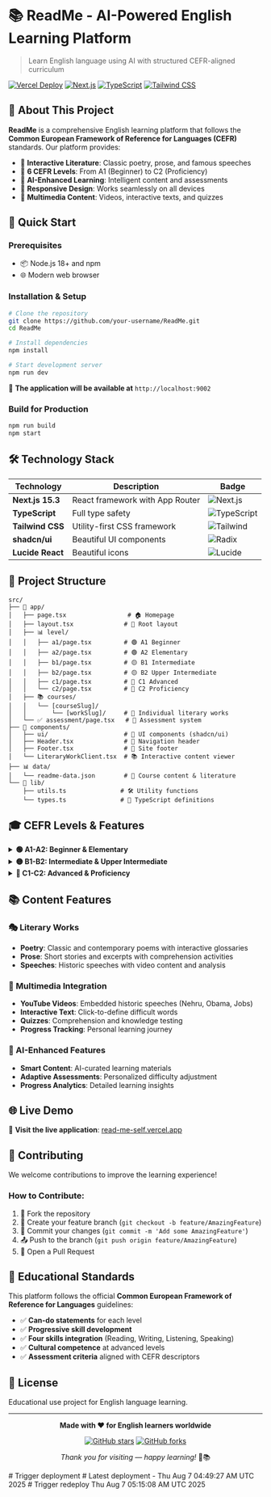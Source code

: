 # 📚 ReadMe - AI-Powered English Learning Platform

> Learn English language using AI with structured CEFR-aligned curriculum

[![Vercel Deploy](https://img.shields.io/badge/Deployed%20on-Vercel-000000?style=for-the-badge&logo=vercel)](https://read-me-self.vercel.app)
[![Next.js](https://img.shields.io/badge/Next.js-15.3-black?style=for-the-badge&logo=next.js)](https://nextjs.org)
[![TypeScript](https://img.shields.io/badge/TypeScript-007ACC?style=for-the-badge&logo=typescript&logoColor=white)](https://typescriptlang.org)
[![Tailwind CSS](https://img.shields.io/badge/Tailwind_CSS-38B2AC?style=for-the-badge&logo=tailwind-css&logoColor=white)](https://tailwindcss.com)

## 🎯 About This Project

**ReadMe** is a comprehensive English learning platform that follows the **Common European Framework of Reference for Languages (CEFR)** standards. Our platform provides:

- 📖 **Interactive Literature**: Classic poetry, prose, and famous speeches
- 🎯 **6 CEFR Levels**: From A1 (Beginner) to C2 (Proficiency)
- 🤖 **AI-Enhanced Learning**: Intelligent content and assessments
- 📱 **Responsive Design**: Works seamlessly on all devices
- 🎥 **Multimedia Content**: Videos, interactive texts, and quizzes

## 🚀 Quick Start

### Prerequisites
- 📦 Node.js 18+ and npm
- 🌐 Modern web browser

### Installation & Setup

```bash
# Clone the repository
git clone https://github.com/your-username/ReadMe.git
cd ReadMe

# Install dependencies
npm install

# Start development server
npm run dev
```

🎉 **The application will be available at** `http://localhost:9002`

### Build for Production

```bash
npm run build
npm start
```

## 🛠️ Technology Stack

<div align="center">

| Technology | Description | Badge |
|------------|-------------|-------|
| **Next.js 15.3** | React framework with App Router | ![Next.js](https://img.shields.io/badge/Next.js-000000?style=flat&logo=next.js&logoColor=white) |
| **TypeScript** | Full type safety | ![TypeScript](https://img.shields.io/badge/TypeScript-007ACC?style=flat&logo=typescript&logoColor=white) |
| **Tailwind CSS** | Utility-first CSS framework | ![Tailwind](https://img.shields.io/badge/Tailwind-38B2AC?style=flat&logo=tailwind-css&logoColor=white) |
| **shadcn/ui** | Beautiful UI components | ![Radix](https://img.shields.io/badge/Radix_UI-161618?style=flat&logo=radix-ui&logoColor=white) |
| **Lucide React** | Beautiful icons | ![Lucide](https://img.shields.io/badge/Lucide-F56565?style=flat&logo=lucide&logoColor=white) |

</div>

## 📁 Project Structure

```
src/
├── 📱 app/
│   ├── page.tsx                 # 🏠 Homepage
│   ├── layout.tsx              # 📐 Root layout
│   ├── 📊 level/
│   │   ├── a1/page.tsx         # 🟢 A1 Beginner
│   │   ├── a2/page.tsx         # 🟢 A2 Elementary  
│   │   ├── b1/page.tsx         # 🟡 B1 Intermediate
│   │   ├── b2/page.tsx         # 🟡 B2 Upper Intermediate
│   │   ├── c1/page.tsx         # 🔴 C1 Advanced
│   │   └── c2/page.tsx         # 🔴 C2 Proficiency
│   ├── 📚 courses/
│   │   └── [courseSlug]/
│   │       └── [workSlug]/     # 📖 Individual literary works
│   └── ✅ assessment/page.tsx   # 🧪 Assessment system
├── 🧩 components/
│   ├── ui/                     # 🎨 UI components (shadcn/ui)
│   ├── Header.tsx              # 🧭 Navigation header
│   ├── Footer.tsx              # 📄 Site footer
│   └── LiteraryWorkClient.tsx  # 📚 Interactive content viewer
├── 📊 data/
│   └── readme-data.json        # 📖 Course content & literature
└── 🔧 lib/
    ├── utils.ts               # 🛠️ Utility functions
    └── types.ts               # 📝 TypeScript definitions
```

## 🎓 CEFR Levels & Features

<details>
<summary><strong>🟢 A1-A2: Beginner & Elementary</strong></summary>

- ✅ Basic vocabulary and grammar
- ✅ Simple conversations and texts  
- ✅ Essential daily communication
- ✅ Foundation building exercises

</details>

<details>
<summary><strong>🟡 B1-B2: Intermediate & Upper Intermediate</strong></summary>

- ✅ Complex grammar structures
- ✅ Academic and professional vocabulary
- ✅ Literary analysis skills
- ✅ Advanced writing techniques

</details>

<details>
<summary><strong>🔴 C1-C2: Advanced & Proficiency</strong></summary>

- ✅ Native-like language mastery
- ✅ Cultural nuances and subtleties
- ✅ Professional communication
- ✅ Creative and analytical writing

</details>

## 📚 Content Features

### 🎭 Literary Works
- **Poetry**: Classic and contemporary poems with interactive glossaries
- **Prose**: Short stories and excerpts with comprehension activities  
- **Speeches**: Historic speeches with video content and analysis

### 🎥 Multimedia Integration
- **YouTube Videos**: Embedded historic speeches (Nehru, Obama, Jobs)
- **Interactive Text**: Click-to-define difficult words
- **Quizzes**: Comprehension and knowledge testing
- **Progress Tracking**: Personal learning journey

### 🤖 AI-Enhanced Features
- **Smart Content**: AI-curated learning materials
- **Adaptive Assessments**: Personalized difficulty adjustment
- **Progress Analytics**: Detailed learning insights

## 🌐 Live Demo

🚀 **Visit the live application**: [read-me-self.vercel.app](https://read-me-self.vercel.app)

## 🤝 Contributing

We welcome contributions to improve the learning experience! 

### How to Contribute:
1. 🍴 Fork the repository
2. 🌿 Create your feature branch (`git checkout -b feature/AmazingFeature`)
3. 💾 Commit your changes (`git commit -m 'Add some AmazingFeature'`)
4. 📤 Push to the branch (`git push origin feature/AmazingFeature`)
5. 🔄 Open a Pull Request

## 📜 Educational Standards

This platform follows the official **Common European Framework of Reference for Languages** guidelines:

- ✅ **Can-do statements** for each level
- ✅ **Progressive skill development** 
- ✅ **Four skills integration** (Reading, Writing, Listening, Speaking)
- ✅ **Cultural competence** at advanced levels
- ✅ **Assessment criteria** aligned with CEFR descriptors

## 📄 License

Educational use project for English language learning.

---

<div align="center">

**Made with ❤️ for English learners worldwide**

[![GitHub stars](https://img.shields.io/github/stars/your-username/ReadMe?style=social)](https://github.com/your-username/ReadMe)
[![GitHub forks](https://img.shields.io/github/forks/your-username/ReadMe?style=social)](https://github.com/your-username/ReadMe)

*Thank you for visiting — happy learning!* 🚀📚

</div>
# Trigger deployment
# Latest deployment - Thu Aug  7 04:49:27 AM UTC 2025
# Trigger redeploy Thu Aug  7 05:15:08 AM UTC 2025
